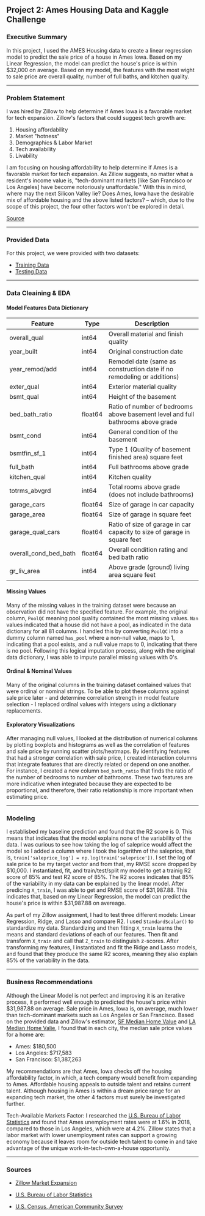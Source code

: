 ## Project 2: Ames Housing Data and Kaggle Challenge

### Executive Summary

In this project, I used the AMES Housing data to create a linear regression model to predict the sale price of a house in Ames Iowa. Based on my Linear Regression, the model can predict the house's price is within $32,000 on average. Based on my model, the features with the most wight to sale price are overall quality, number of full baths, and kitchen quality.

---

### Problem Statement

I was hired by Zillow to help determine if Ames Iowa is a favorable market for tech expansion. Zillow's factors that could suggest tech growth are:
1) Housing affordability
2) Market "hotness"
3) Demographics & Labor Market
4) Tech availability
5) Livability

I am focusing on housing affordability to help determine if Ames is a favorable market for tech expansion. As Zillow suggests, no matter what a resident's income value is, "tech-dominant markets [like San Francisco or Los Angeles] have become notoriously unaffordable." With this in mind, where may the next Silicon Valley lie? Does Ames, Iowa have the desirable mix of affordable housing and the above listed factors? – which, due to the scope of this project, the four other factors won't be explored in detail.

[Source](https://www.zillow.com/research/tech-expansion-markets-2020-26332/)

---

### Provided Data

For this project, we were provided with two datasets:

- [Training Data](./datasets/train.csv)
- [Testing Data](./datasets/test.csv)

---

### Data Cleaining & EDA

#### Model Features Data Dictionary
|Feature|Type|Description|
|---|---|---|
|overall_qual|int64|Overall material and finish quality|
|year_built|int64|Original construction date|
|year_remod/add|int64|Remodel date (same as construction date if no remodeling or additions)|
|exter_qual|int64|Exterior material quality|
|bsmt_qual|int64|Height of the basement|
|bed_bath_ratio|float64|Ratio of number of bedrooms above basement level and full bathrooms above grade|
|bsmt_cond|int64|General condition of the basement|
|bsmtfin_sf_1|int64|Type 1 (Quality of basement finished area) square feet|
|full_bath|int64|Full bathrooms above grade|
|kitchen_qual|int64|Kitchen quality|
|totrms_abvgrd|int64|Total rooms above grade (does not include bathrooms)|
|garage_cars|float64|Size of garage in car capacity|
|garage_area|float64|Size of garage in square feet|
|garage_qual_cars|float64|Ratio of size of garage in car capacity to size of garage in square feet|
|overall_cond_bed_bath|float64|Overall condition rating and bed bath ratio|
|gr_liv_area|int64|Above grade (ground) living area square feet|


#### Missing Values
Many of the missing values in the training dataset were because an observation did not have the specified feature. For example, the original column, `PoolQC` meaning pool quality contained the most missing values. `Nan` values indicated that a house did not have a pool, as indicated in the data dictionary for all 81 columns. I handled this by converting `PoolQC` into a dummy column named `has_pool` where a non-null value, maps to 1, indicating that a pool exists, and a null value maps to 0, indicating that there is no pool. Following this logical imputation process, along with the original data dictionary, I was able to impute parallel missing values with 0's.

#### Ordinal & Nominal Values
Many of the original columns in the training dataset contained values that were ordinal or nominal strings. To be able to plot these columns against sale price later - and determine correlation strength in model feature selection - I replaced ordinal values with integers using a dictionary replacements.


#### Exploratory Visualizations
After managing null values, I looked at the distribution of numerical columns by plotting boxplots and histograms as well as the correlation of features and sale price by running scatter plots/heatmaps. By identifying features that had a stronger correlation with sale price, I created interaction columns that integrate features that are directly related or depend on one another. For instance, I created a new column `bed_bath_ratio` that finds the ratio of the number of bedrooms to number of bathrooms. These two features are more indicative when integrated because they are expected to be proportional, and therefore, their ratio relationship is more important when estimating price.

---

### Modeling

I establisbed my baseline prediction and found that the R2 score is 0. This means that indicates that the model explains none of the variability of the data. I was curious to see how taking the log of saleprice would affect the model so I added a column where I took the logarithm of the saleprice, that is, `train['saleprice_log'] = np.log(train['saleprice'])`. I set the log of sale price to be my target vector and from that, my RMSE score dropped by $10,000. I instantiated, fit, and train/test/split my model to get a trainig R2 score of 85% and test R2 score of 85%. The R2 scores indicates that 85% of the variability in my data can be explained by the linear model. After predicing `X_train`, I was able to get and RMSE score of $31,987.88. This indicates that, based on my Linear Regression, the model can predict the house's price is within $31,987.88 on avereage.

As part of my Zillow assignment, I had to test three different models: Linear Regression, Ridge, and Lasso and compare R2. I used `StandardScalar()` to standardize my data. Standardizing and then fitting `X_train` learns the means and standard deviations of each of our features. Then fit and transform `X_train` and call that `Z_train` to distinguish z-scores. After transforming my features, I instantiated and fit the Ridge and Lasso models, and found that they produce the same R2 scores, meaning they also explain 85% of the variability in the data.

---

### Business Recommendations
Although the Linear Model is not perfect and improving it is an iterative process, it performed well enough to predicted the house's price within $31,987.88 on average. Sale price in Ames, Iowa is, on average, much lower than tech-dominant markets such as Los Angeles or San Francisco. Based on the provided data and Zillow's estimator, [SF Median Home Value](https://www.zillow.com/san-francisco-ca/home-values/) and [LA Median Home Valie](https://www.zillow.com/los-angeles-ca/home-values/), I found that in each city, the median sale price values for a home are:
- Ames: $180,500
- Los Angeles: $717,583
- San Francisco: $1,387,263

My recommendations are that Ames, Iowa checks off the housing affordability factor, in which, a tech company would benefit from expanding to Ames. Affordable housing appeals to outside talent and retains current talent. Although housing in Ames is within a dream price range for an expanding tech market, the other 4 factors must surely be investigated further.

Tech-Available Markets Factor: I researched the [U.S. Bureau of Labor Statistics](https://data.bls.gov/lausmap/showMap.jsp;jsessionid=26AFE327E0F12840099BEBC18A61C7FF._t3_06v) and found that Ames unemployment rates were at 1.6% in 2018, compared to those in Los Angeles, which were at 4.2%. Zillow states that a labor market with lower unemployment rates can support a growing economy because it leaves room for outside tech talent to come in and take advantage of the unique work-in-tech-own-a-house opportunity.

---

### Sources

- [Zillow Market Expansion](https://www.zillow.com/research/tech-expansion-markets-2020-26332/)

- [U.S. Bureau of Labor Statistics](https://data.bls.gov/lausmap/showMap.jsp;jsessionid=26AFE327E0F12840099BEBC18A61C7FF._t3_06v)

- [U.S. Census, American Community Survey](https://data.census.gov/cedsci/table?q=S1502&table=S1502&tid=ACSST1Y2018.S1502&lastDisplayedRow=24&g=0500000US19169&vintage=2018&mode=)
